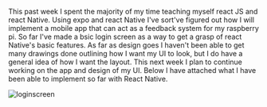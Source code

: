 This past week I spent the majority of my time teaching myself react JS and react Native. Using expo and react Native I've sort've figured out how I will implement a mobile app that can act as a feedback system for my raspberry pi. So far I've made a bsic login screen as a way to get a grasp of react Native's basic features. As far as design goes I haven't been able to get many drawings done outlining how I want my UI to look, but I do have a general idea of how I want the layout. This next week I plan to continue working on the app and design of my UI. Below I have attached what I have been able to implement so far with React Native.

![loginscreen](https://user-images.githubusercontent.com/61435118/164275652-1bc2e206-a2fe-4742-82a5-e45ee3e0e25c.png)
